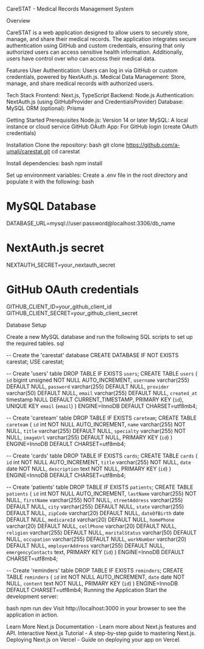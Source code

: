 CareSTAT - Medical Records Management System

Overview

CareSTAT is a web application designed to allow users to securely store, manage, and share their medical records. The application integrates secure authentication using GitHub and custom credentials, ensuring that only authorized users can access sensitive health information. Additionally, users have control over who can access their medical data.

Features
User Authentication: Users can log in via GitHub or custom credentials, powered by NextAuth.js.
Medical Data Management: Store, manage, and share medical records with authorized users.

Tech Stack
Frontend: Next.js, TypeScript
Backend: Node.js
Authentication: NextAuth.js (using GitHubProvider and CredentialsProvider)
Database: MySQL
ORM (optional): Prisma

Getting Started
Prerequisites
Node.js: Version 14 or later
MySQL: A local instance or cloud service
GitHub OAuth App: For GitHub login (create OAuth credentials)

Installation
Clone the repository:
bash
git clone https://github.com/a-umali/carestat.git
cd carestat

Install dependencies:
bash
npm install

Set up environment variables:
Create a .env file in the root directory and populate it with the following:
bash

# MySQL Database
DATABASE_URL=mysql://user:password@localhost:3306/db_name

# NextAuth.js secret
NEXTAUTH_SECRET=your_nextauth_secret

# GitHub OAuth credentials
GITHUB_CLIENT_ID=your_github_client_id
GITHUB_CLIENT_SECRET=your_github_client_secret

Database Setup

Create a new MySQL database and run the following SQL scripts to set up the required tables.
sql


-- Create the 'carestat' database
CREATE DATABASE IF NOT EXISTS carestat;
USE carestat;

-- Create 'users' table
DROP TABLE IF EXISTS `users`;
CREATE TABLE `users` (
  `id` bigint unsigned NOT NULL AUTO_INCREMENT,
  `username` varchar(255) DEFAULT NULL,
  `password` varchar(255) DEFAULT NULL,
  `provider` varchar(50) DEFAULT NULL,
  `email` varchar(255) DEFAULT NULL,
  `created_at` timestamp NULL DEFAULT CURRENT_TIMESTAMP,
  PRIMARY KEY (`id`),
  UNIQUE KEY `email` (`email`)
) ENGINE=InnoDB DEFAULT CHARSET=utf8mb4;

-- Create 'careteam' table
DROP TABLE IF EXISTS `careteam`;
CREATE TABLE `careteam` (
  `id` int NOT NULL AUTO_INCREMENT,
  `name` varchar(255) NOT NULL,
  `title` varchar(255) DEFAULT NULL,
  `specialty` varchar(255) NOT NULL,
  `imageUrl` varchar(255) DEFAULT NULL,
  PRIMARY KEY (`id`)
) ENGINE=InnoDB DEFAULT CHARSET=utf8mb4;

-- Create 'cards' table
DROP TABLE IF EXISTS `cards`;
CREATE TABLE `cards` (
  `id` int NOT NULL AUTO_INCREMENT,
  `title` varchar(255) NOT NULL,
  `date` date NOT NULL,
  `description` text NOT NULL,
  PRIMARY KEY (`id`)
) ENGINE=InnoDB DEFAULT CHARSET=utf8mb4;

-- Create 'patients' table
DROP TABLE IF EXISTS `patients`;
CREATE TABLE `patients` (
  `id` int NOT NULL AUTO_INCREMENT,
  `lastName` varchar(255) NOT NULL,
  `firstName` varchar(255) NOT NULL,
  `streetAddress` varchar(255) DEFAULT NULL,
  `city` varchar(255) DEFAULT NULL,
  `state` varchar(255) DEFAULT NULL,
  `zipCode` varchar(20) DEFAULT NULL,
  `dateOfBirth` date DEFAULT NULL,
  `medicareId` varchar(20) DEFAULT NULL,
  `homePhone` varchar(20) DEFAULT NULL,
  `cellPhone` varchar(20) DEFAULT NULL,
  `religion` varchar(255) DEFAULT NULL,
  `maritalStatus` varchar(50) DEFAULT NULL,
  `occupation` varchar(255) DEFAULT NULL,
  `workNumber` varchar(20) DEFAULT NULL,
  `employerAddress` varchar(255) DEFAULT NULL,
  `emergencyContacts` text,
  PRIMARY KEY (`id`)
) ENGINE=InnoDB DEFAULT CHARSET=utf8mb4;

-- Create 'reminders' table
DROP TABLE IF EXISTS `reminders`;
CREATE TABLE `reminders` (
  `id` int NOT NULL AUTO_INCREMENT,
  `date` date NOT NULL,
  `content` text NOT NULL,
  PRIMARY KEY (`id`)
) ENGINE=InnoDB DEFAULT CHARSET=utf8mb4;
Running the Application
Start the development server:

bash
npm run dev
Visit http://localhost:3000 in your browser to see the application in action.

Learn More
Next.js Documentation - Learn more about Next.js features and API.
Interactive Next.js Tutorial - A step-by-step guide to mastering Next.js.
Deploying Next.js on Vercel - Guide on deploying your app on Vercel.
